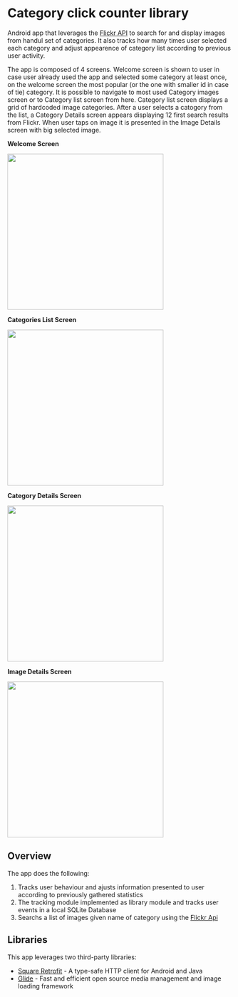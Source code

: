 # Category click counter library

Android app that leverages the [Flickr API](https://www.flickr.com/services/api/) to search for and display images from handul set of categories. It also tracks how many times user selected each category and adjust appearence of category list according to previous user activity.

The app is composed of 4 screens. Welcome screen is shown to user in case user already used the app and selected some category at least once, on the welcome screen the most popular (or the one with smaller id in case of tie) category. It is possible to navigate to most used Category images screen or to Category list screen from here. Category list screen displays a grid of hardcoded image categories. After a user selects a catogory from the list, a Category Details screen appears displaying 12 first search results from Flickr. When user taps on image it is presented in the Image Details screen with big selected image.

**Welcome Screen**

<img src="https://s13.postimg.org/drg8gx1sn/Screen_Shot_2016_11_21_at_00_53_33.png" height="350">

**Categories List Screen**

<img src="https://s13.postimg.org/aw35a1xsn/Screen_Shot_2016_11_21_at_00_53_13.png" height="350">

**Category Details Screen**

<img src="https://s14.postimg.org/ysg24nfy9/Screen_Shot_2016_11_21_at_00_28_39.png" height="350">

**Image Details Screen**

<img src="https://s14.postimg.org/nhdega935/Screen_Shot_2016_11_21_at_00_28_46.png" height="350">

## Overview

The app does the following:

1. Tracks user behaviour and ajusts information presented to user according to previously gathered statistics
2. The tracking module implemented as library module and tracks user events in a local SQLite Database
3. Searchs a list of images given name of category using the [Flickr Api](https://www.flickr.com/services/api/)

## Libraries

This app leverages two third-party libraries:

 * [Square Retrofit](https://square.github.io/retrofit/) - A type-safe HTTP client for Android and Java
 * [Glide](https://github.com/bumptech/glide) - Fast and efficient open source media management and image loading framework
